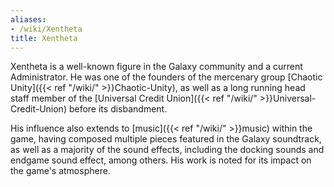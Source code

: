 ```yaml
---
aliases:
- /wiki/Xentheta
title: Xentheta
---
```


Xentheta is a well-known figure in the Galaxy community and a current Administrator. He was one of the founders of the mercenary group [Chaotic Unity]({{< ref "/wiki/" >}}Chaotic-Unity), as well as a long running head staff member of the [Universal Credit Union]({{< ref "/wiki/" >}}Universal-Credit-Union) before its disbandment.

His influence also extends to [music]({{< ref "/wiki/" >}}music) within the game, having composed multiple pieces featured in the Galaxy soundtrack, as well as a majority of the sound effects, including the docking sounds and endgame sound effect, among others. His work is noted for its impact on the game's atmosphere.